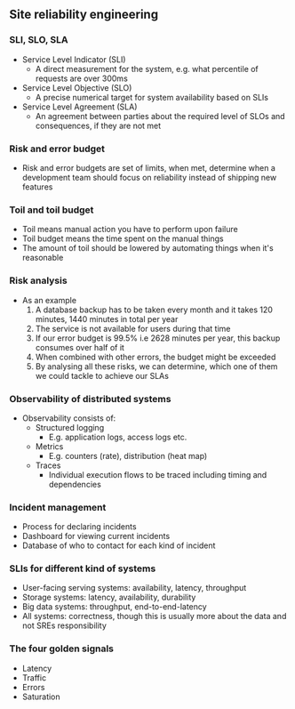 ## Site reliability engineering

### SLI, SLO, SLA

- Service Level Indicator (SLI)
  - A direct measurement for the system, e.g. what percentile of requests are over 300ms
- Service Level Objective (SLO)
  - A precise numerical target for system availability based on SLIs
- Service Level Agreement (SLA)
  - An agreement between parties about the required level of SLOs and consequences, if they are not met

### Risk and error budget

- Risk and error budgets are set of limits, when met, determine when a development team should focus on reliability instead of shipping new features

### Toil and toil budget
- Toil means manual action you have to perform upon failure
- Toil budget means the time spent on the manual things
- The amount of toil should be lowered by automating things when it's reasonable

### Risk analysis

- As an example
  1. A database backup has to be taken every month and it takes 120 minutes, 1440 minutes in total per year
  2. The service is not available for users during that time
  3. If our error budget is 99.5% i.e 2628 minutes per year, this backup consumes over half of it
  4. When combined with other errors, the budget might be exceeded
  5. By analysing all these risks, we can determine, which one of them we could tackle to achieve our SLAs

### Observability of distributed systems

- Observability consists of:
  - Structured logging
    - E.g. application logs, access logs etc.
  - Metrics
    - E.g. counters (rate), distribution (heat map)
  - Traces
    - Individual execution flows to be traced including timing and dependencies

### Incident management

- Process for declaring incidents
- Dashboard for viewing current incidents
- Database of who to contact for each kind of incident

### SLIs for different kind of systems
- User-facing serving systems: availability, latency, throughput
- Storage systems: latency, availability, durability
- Big data systems: throughput, end-to-end-latency
- All systems: correctness, though this is usually more about the data and not SREs responsibility

### The four golden signals
- Latency
- Traffic
- Errors
- Saturation
